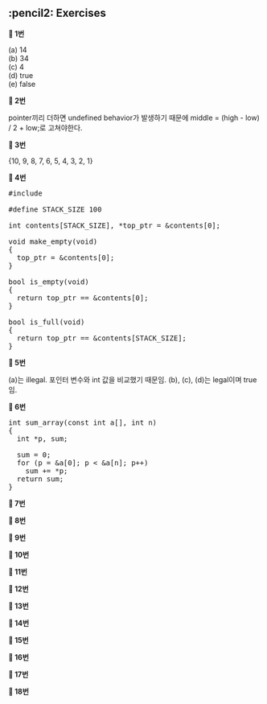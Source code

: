 <h2>:pencil2: Exercises</h2>

**:pushpin: 1번**

(a) 14<br>
(b) 34<br>
(c) 4<br>
(d) true<br>
(e) false<br>

**:pushpin: 2번**

pointer끼리 더하면 undefined behavior가 발생하기 때문에 middle = (high - low) / 2 + low;로 고쳐야한다.

**:pushpin: 3번**

{10, 9, 8, 7, 6, 5, 4, 3, 2, 1}

**:pushpin: 4번**

<pre>
#include <stdbool.h>

#define STACK_SIZE 100

int contents[STACK_SIZE], *top_ptr = &contents[0];

void make_empty(void)
{
  top_ptr = &contents[0];
}

bool is_empty(void)
{
  return top_ptr == &contents[0];
}

bool is_full(void)
{
  return top_ptr == &contents[STACK_SIZE];
}
</pre>

**:pushpin: 5번**

(a)는 illegal. 포인터 변수와 int 값을 비교했기 때문임. (b), (c), (d)는 legal이며 true임.<br>

**:pushpin: 6번**

<pre>
int sum_array(const int a[], int n)
{
  int *p, sum;
  
  sum = 0;
  for (p = &a[0]; p < &a[n]; p++)
    sum += *p;
  return sum;
}
</pre>

**:pushpin: 7번**

**:pushpin: 8번**

**:pushpin: 9번**

**:pushpin: 10번**

**:pushpin: 11번**

**:pushpin: 12번**

**:pushpin: 13번**

**:pushpin: 14번**

**:pushpin: 15번**

**:pushpin: 16번**

**:pushpin: 17번**

**:pushpin: 18번**

